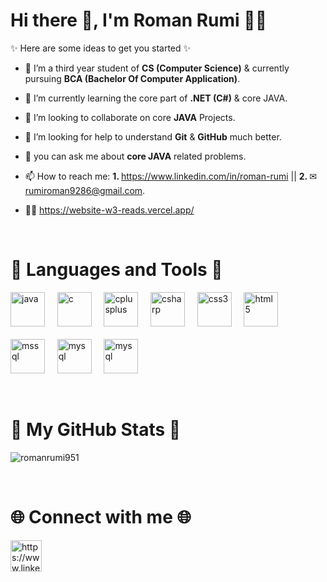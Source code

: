 <h1>Hi there 👋, I'm Roman Rumi 🙋‍♂️</h1>


<!--**<i>RomanRumi951/RomanRumi951** is a ✨ _<b>special</b>_ ✨ repository because its `README.md` (this file) appears on your GitHub profile</i>.-->

✨ Here are some ideas to get you started ✨

- 🎫 I’m a third year student of <b>CS (Computer Science)</b> & currently pursuing <b>BCA (Bachelor Of Computer Application)</b>.

- 🌱 I’m currently learning the core part of <b>.NET (C#)</b> & core JAVA.

- 👯 I’m looking to collaborate on core <b>JAVA</b> Projects.

- 🤔 I’m looking for help to understand <b>Git</b> & <b>GitHub</b> much better.

- 💬 you can ask me about <b>core JAVA</b> related problems.

- 📫 How to reach me: <b>1. </b> <a>https://www.linkedin.com/in/roman-rumi</a> || <b>2. </b> &#x2709; rumiroman9286@gmail.com.

- 🐱‍🐉 <a>https://website-w3-reads.vercel.app/</a>

<br>
<h1>🚩 Languages and Tools 🚩</h1>
<p align="left"><a> <img src="https://brandslogos.com/wp-content/uploads/images/large/java-logo-1.png" alt="java" width="55" height="55"/> </a> &nbsp; &nbsp;  <a><img src="https://img.icons8.com/?size=512&id=40670&format=png" alt="c" width="55" height="55"/></a> &nbsp; &nbsp; <a><img src="https://img.icons8.com/?size=512&id=40669&format=png" alt="cplusplus" width="55" height="55"/> </a> &nbsp; &nbsp; <a> <img src="https://img.icons8.com/?size=512&id=45490&format=png" alt="csharp" width="55" height="55"/> </a> &nbsp; &nbsp; <a> <img src="https://img.icons8.com/?size=512&id=3BTBsJs5myRy&format=png" alt="css3" width="55" height="55"/> </a> &nbsp; &nbsp; <a> <img src="https://img.icons8.com/?size=512&id=20909&format=png" alt="html5" width="55" height="55"/> </a> &nbsp; &nbsp; <br><br> <a> <img src="https://img.icons8.com/?size=512&id=laYYF3dV0Iew&format=png" alt="mssql" width="55" height="55"/> </a> &nbsp; &nbsp; <a> <img src="https://img.icons8.com/?size=512&id=UFXRpPFebwa2&format=png" alt="mysql" width="55" height="55"/> </a>&nbsp; &nbsp; <a> <img src="https://img.icons8.com/?size=512&id=39913&format=png" alt="mysql" width="55" height="55"/> </a> </p>
<br>
<h1>🎯 My GitHub Stats 🎯</h3>
<p><img align="center" src="https://github-readme-streak-stats.herokuapp.com/?user=romanrumi951&" alt="romanrumi951" /></p>
<br>
<h1>🌐 Connect with me 🌐</h3>
<p align="left">
<a href="https://www.linkedin.com/in/roman-rumi/" target="blank"><img align="center" src="https://img.icons8.com/?size=512&id=xuvGCOXi8Wyg&format=png" alt="https://www.linkedin.com/in/roman-rumi/" height="50" width="50" /></a>
</p>
